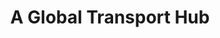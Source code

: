 ---
filetype: 'casestudy'
created: 2025-06-06
title: A Global Transport Hub
metatitle: TDC Open Data Portal Built with CKAN and PortalJS | Datopian
metaDescription: See how TDC used CKAN and PortalJS to launch a global open data portal—automating ingestion, standardizing SDMX metadata, and improving data access.
description: We helped the Transport Data Commons (TDC) transform fragmented transport and sustainability data into a unified, public-facing portal. Using CKAN and PortalJS, we built a user-friendly platform that standardizes metadata, automates data ingestion, and enables seamless access and collaboration across 30+ global organizations.
image: /static/img/showcases/2025-06-06-TDC/featured-image.jpg
images:
  ["/static/img/showcases/2025-06-06-TDC/image1.png","/static/img/showcases/2025-06-06-TDC/image2.png","/static/img/showcases/2025-06-06-TDC/image3.png","/static/img/showcases/2025-06-06-TDC/image4.png","/static/img/showcases/2025-06-06-TDC/image5.png"]
authors: ['popovayoana']
keystats:
  [
    '30+ organizations/n sharing one shared portal',
    '100% custom frontend/n built entirely with PortalJS',
    '80% less manual work/n through automation and workflows',
  ]
problem:
  'Transport and sustainability data was scattered across disconnected systems—PDFs, spreadsheets, and portals with limited structure. There was no unified place to find consistent, high-quality datasets. Without shared metadata standards or clear contribution processes, organizations struggled to collaborate, often duplicating work. Analysts spent more time cleaning data than analyzing it.'
solution:
  'Datopian delivered a unified open data platform using CKAN for the backend and PortalJS for the frontend. We replaced the default UI with a custom, fully decoupled interface tailored to non-technical users. The platform includes automated data ingestion pipelines, SDMX-compliant metadata, rich search and filter tools, onboarding flows, and role-based publishing workflows—making data management and access faster, simpler, and more reliable.'
results:
  'TDC now operates a centralized, public data portal where 30+ organizations can contribute, manage, and explore datasets efficiently. The platform enables faster decision-making, reduces duplication, and supports international collaboration. Contributors follow structured publishing flows; users benefit from intuitive discovery tools. By standardizing data and simplifying workflows, the portal turns fragmented inputs into a shared, trusted resource.'
features:
  [
    ' - **Built for multi-organization publishing** – PortalJS is ideal for coalitions like TDC — enabling role-based access, contributor dashboards, and streamlined publishing across 30+ organizations.',
    'hexagonal',
    ' - **Supports structured metadata like SDMX** – TDC needed metadata aligned with SDMX standards. PortalJS made it easy to surface, search, and display structured datasets clearly.',
    'presentation-1',
    ' - **Turned disconnected data into a unified platform** – From scattered PDFs to a live, searchable portal — PortalJS helped TDC centralize transport and sustainability data in one public space.',
    'rocket',
    ' - **Frontend flexibility without backend changes** – All workflows — including dataset approval, visibility toggling, and publishing flows — were built on the frontend with no backend rewrites.',
    'repair-tools',
    ' - **Visual exploration through filters and maps** - Users can search by region, sector, or keyword — or use an interactive map to explore country-specific datasets.',
    'magnify',
    ' - **Custom contributor onboarding flow** - We built a guided onboarding experience tailored to TDC: helping users follow topics, join organizations, and start contributing with confidence.',
    'presentation-4',
  ]
quote:
  [
    'This isn’t just a frontend — it’s a public infrastructure for collaboration on transport data.',
    '/static/img/showcases/2025-06-06-TDC/logo.png',
    'Transport Data Commons',
  ]
portal:
  [
    'The Transport Data Commons Portal',
    'A clean, intuitive frontend built for contributors and analysts.',
    'https://portal.transport-data.org/'
  ]
table: false
longRead: false
faq: tdc
---